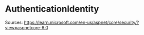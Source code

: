 # AuthenticationIdentity

Sources:
https://learn.microsoft.com/en-us/aspnet/core/security/?view=aspnetcore-6.0
